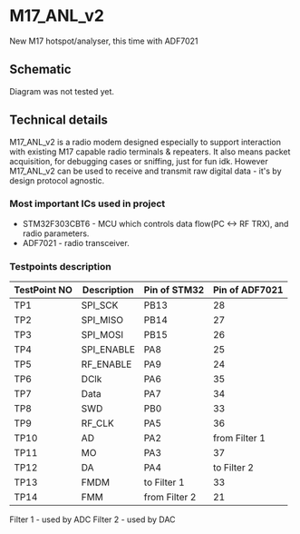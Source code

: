 # M17_ANL_v2
New M17 hotspot/analyser, this time with ADF7021

## Schematic
Diagram was not tested yet.

## Technical details

M17_ANL_v2 is a radio modem designed especially to support interaction with existing M17 capable radio terminals & repeaters. It also means packet acquisition, for debugging cases or sniffing, just for fun idk.
However M17_ANL_v2 can be used to receive and transmit raw digital data - it's by design protocol agnostic. 

### Most important ICs used in project

* STM32F303CBT6 - MCU which controls data flow(PC <-> RF TRX), and radio parameters.
* ADF7021 - radio transceiver.

### Testpoints description

| TestPoint NO  | Description | Pin of STM32 | Pin of ADF7021 |
| ------------- | ------------- | ------------- | ------------- |
| TP1  | SPI_SCK  | PB13  | 28 |
| TP2  | SPI_MISO  | PB14  | 27 |
| TP3  | SPI_MOSI  | PB15  | 26 |
| TP4  | SPI_ENABLE  | PA8  | 25 |
| TP5  | RF_ENABLE  | PA9  | 24 |
| TP6  | DClk  | PA6  | 35 |
| TP7  | Data  | PA7  | 34 |
| TP8  | SWD  | PB0  | 33 |
| TP9  | RF_CLK  | PA5  | 36 |
| TP10  | AD  | PA2  | from Filter 1 |
| TP11  | MO  | PA3  | 37 |
| TP12  | DA  | PA4  | to Filter 2 |
| TP13  | FMDM  | to Filter 1  | 33 |
| TP14  | FMM  | from Filter 2  | 21 |

Filter 1 - used by ADC
Filter 2 - used by DAC


